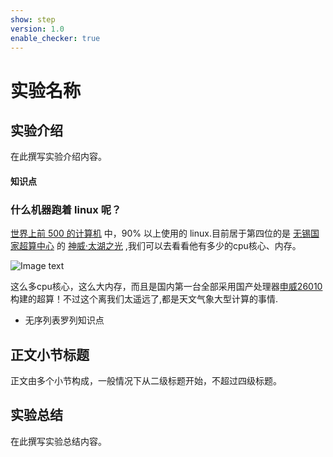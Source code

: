 ```yaml
---
show: step
version: 1.0
enable_checker: true
---
```


# 实验名称

## 实验介绍

在此撰写实验介绍内容。

#### 知识点
### 什么机器跑着 linux 呢？
 [世界上前 500 的计算机](https://top500.org/lists/top500) 中，90% 以上使用的 linux.目前居于第四位的是 [无锡国家超算中心](http://www.nsccwx.cn/) 的 [神威·太湖之光](https://top500.org/system/178764/) ,我们可以去看看他有多少的cpu核心、内存。

![Image text](https://labfile.oss.aliyuncs.com/courses/2712/shenwei.png)

这么多cpu核心，这么大内存，而且是国内第一台全部采用国产处理器[申威26010](https://baike.baidu.com/item/%E7%94%B3%E5%A8%81%E5%A4%84%E7%90%86%E5%99%A8/9468374)构建的超算！不过这个离我们太遥远了,都是天文气象大型计算的事情.
- 无序列表罗列知识点

## 正文小节标题

正文由多个小节构成，一般情况下从二级标题开始，不超过四级标题。

## 实验总结

在此撰写实验总结内容。